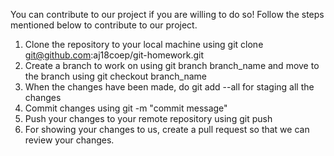 You can contribute to our project if you are willing to do so! Follow the steps mentioned below to contribute to our project.
1. Clone the repository to your local machine using git clone git@github.com:aj18coep/git-homework.git
2. Create a branch to work on using git branch branch_name and move to the branch using git checkout branch_name
3. When the changes have been made, do git add --all for staging all the changes 
4. Commit changes using git -m "commit message"
5. Push your changes to your remote repository using git push
6. For showing your changes to us, create a pull request so that we can review your changes.

